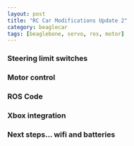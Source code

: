 ```yaml
---
layout: post
title: "RC Car Modifications Update 2"
category: beaglecar
tags: [beaglebone, servo, ros, motor]
---
```


### Steering limit switches

### Motor control

### ROS Code

### Xbox integration

### Next steps... wifi and batteries
